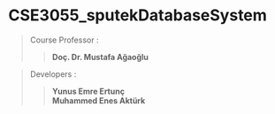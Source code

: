 # CSE3055_sputekDatabaseSystem

>Course Professor :
>>**Doç. Dr. Mustafa Ağaoğlu**  

>Developers :  
>>**Yunus Emre Ertunç**  
>>**Muhammed Enes Aktürk**  
